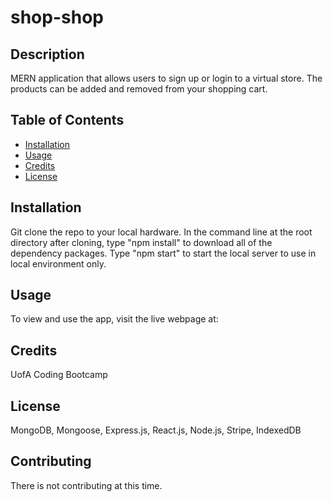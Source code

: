 # shop-shop
    
## Description 
MERN application that allows users to sign up or login to a virtual store. The products can be added and removed from your shopping cart. 

## Table of Contents 
* [Installation](#installation)
* [Usage](#usage)
* [Credits](#credits)
* [License](#license)

## Installation 
Git clone the repo to your local hardware. In the command line at the root directory after cloning, type "npm install" to download all of the dependency packages. Type "npm start" to start the local server to use in local environment only. 

## Usage 
To view and use the app, visit the live webpage at:
    
## Credits 
UofA Coding Bootcamp

## License 
MongoDB, Mongoose, Express.js, React.js, Node.js, Stripe, IndexedDB

## Contributing 
There is not contributing at this time. 

